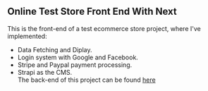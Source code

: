 ## Online Test Store Front End With Next  
This is the front-end of a test ecommerce store project, where I've implemented:  
- Data Fetching and Diplay.  
- Login system with Google and Facebook.  
- Stripe and Paypal payment processing.  
- Strapi as the CMS.  
The back-end of this project can be found [here](https://github.com/mitri-dev/strapi-ecommerce-test-backend)